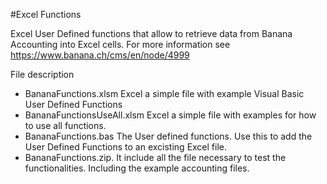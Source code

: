 #Excel Functions

Excel User Defined functions that allow to retrieve data from Banana Accounting into Excel cells.
For more information see https://www.banana.ch/cms/en/node/4999

File description
* BananaFunctions.xlsm Excel a simple file  with example Visual Basic User Defined Functions
* BananaFunctionsUseAll.xlsm Excel a simple file with examples for how to use all functions. 
* BananaFunctions.bas The User defined functions. 
  Use this to add the User Defined Functions to an excisting Excel file. 
* BananaFunctions.zip. It include all the file necessary to test the functionalities. Including the example accounting files.  
  




